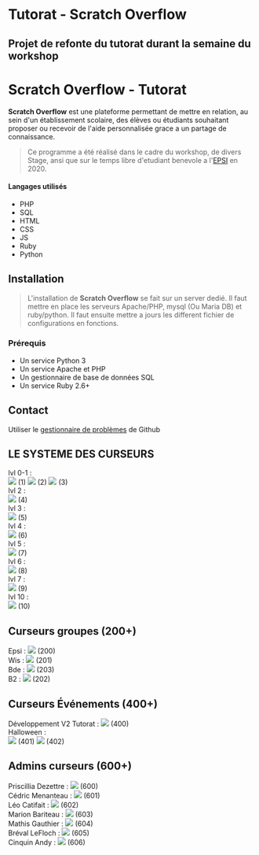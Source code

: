 # Tutorat -  **Scratch Overflow**

## Projet de refonte du tutorat durant la semaine du workshop

# Scratch Overflow - Tutorat
**Scratch Overflow** est une plateforme permettant de mettre en relation, au sein d'un établissement scolaire, des
 élèves ou étudiants souhaitant proposer ou recevoir de l'aide personnalisée grace a un partage de connaissance.


> Ce programme a été réalisé dans le cadre du workshop, de divers Stage, ansi que sur le temps libre d'etudiant benevole a l'[EPSI](https://epsi.fr) en 2020.

#### Langages utilisés
* PHP
* SQL
* HTML
* CSS
* JS
* Ruby
* Python


## Installation
> L'installation de **Scratch Overflow** se fait sur un server dedié. Il faut mettre en place les serveurs Apache/PHP, mysql (Ou Maria DB) et ruby/python. Il faut ensuite mettre a jours les different fichier de configurations en fonctions.


### Prérequis
* Un service Python 3
* Un service Apache et PHP
* Un gestionnaire de base de données SQL
* Un service Ruby 2.6+



## Contact
Utiliser le [gestionnaire de problèmes](https://github.com/Slinah/tutorat-workshop/issues) de Github

## LE SYSTEME DES CURSEURS
lvl 0-1 :   
<img src="https://scratchoverflow.fr/ressources/img/cursors/cursorLogoElephant.png"> (1)
<img src="https://scratchoverflow.fr/ressources/img/cursors/cursorScratch.png"> (2)
<img src="https://scratchoverflow.fr/ressources/img/cursors/cursorScratchBlue.png"> (3)  
lvl 2 :  
<img src="https://scratchoverflow.fr/ressources/img/cursors/cursorPoussin.png"> (4)  
lvl 3 :  
<img src="https://scratchoverflow.fr/ressources/img/cursors/cursorCerf.png"> (5)  
lvl 4 :  
<img src="https://scratchoverflow.fr/ressources/img/cursors/cursorPiaf.png"> (6)  
lvl 5 :  
<img src="https://scratchoverflow.fr/ressources/img/cursors/cursorPoulet.png"> (7)  
lvl 6 :  
<img src="https://scratchoverflow.fr/ressources/img/cursors/cursorBee.png"> (8)  
lvl 7 :  
<img src="https://scratchoverflow.fr/ressources/img/cursors/cursorVache.png"> (9)  
lvl 10 :  
<img src="https://scratchoverflow.fr/ressources/img/cursors/cursorElephant.png"> (10)  

## Curseurs groupes (200+)
Epsi : <img src="https://scratchoverflow.fr/ressources/img/cursors/cursorEpsi.png"> (200)  
Wis : <img src="https://scratchoverflow.fr/ressources/img/cursors/cursorWis.png"> (201)  
Bde : <img src="https://scratchoverflow.fr/ressources/img/cursors/cursorBde.png"> (203)  
B2 : <img src="https://scratchoverflow.fr/ressources/img/cursors/cursorPumbaa.png"> (202)   

## Curseurs Événements (400+)
Développement V2 Tutorat : <img src="https://scratchoverflow.fr/ressources/img/cursors/cursorScratchRainbow.png"> (400)  
Halloween :   
<img src="https://scratchoverflow.fr/ressources/img/cursors/cursorSpider.png"> (401)
<img src="https://scratchoverflow.fr/ressources/img/cursors/cursorHalloween.png"> (402)  
## Admins curseurs (600+)
Priscillia Dezettre : <img src="https://scratchoverflow.fr/ressources/img/cursors/cursorPriscillia.png"> (600)  
Cédric Menanteau : <img src="https://scratchoverflow.fr/ressources/img/cursors/cursorCedric.png"> (601)   
Léo Catifait : <img src="https://scratchoverflow.fr/ressources/img/cursors/cursorLelito.png"> (602)   
Marion Bariteau : <img src="https://scratchoverflow.fr/ressources/img/cursors/cursorMayon.png"> (603)   
Mathis Gauthier : <img src="https://scratchoverflow.fr/ressources/img/cursors/cursorMathis.png"> (604)   
Bréval LeFloch : <img src="https://scratchoverflow.fr/ressources/img/cursors/cursorScratchHuberflow.png"> (605)   
Cinquin Andy : <img src="https://scratchoverflow.fr/ressources/img/cursors/cursorAndy.png"> (606)   



